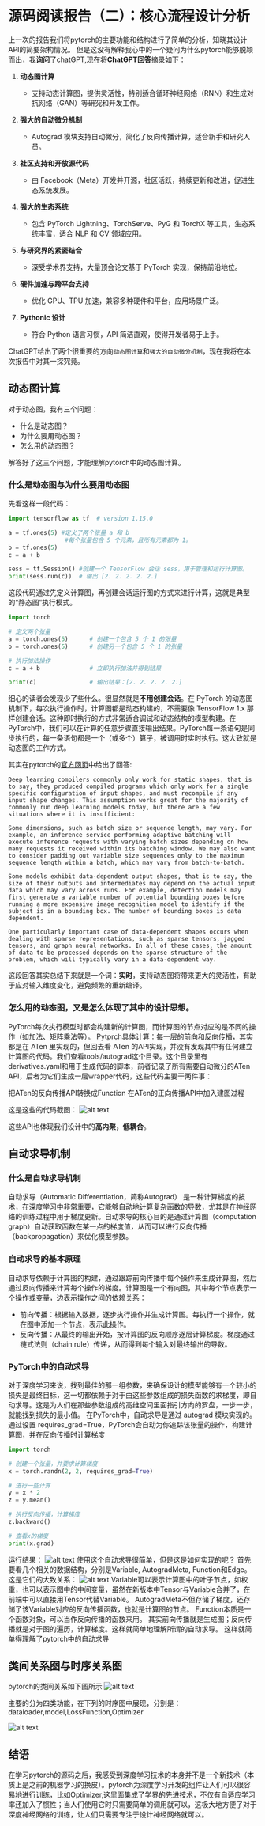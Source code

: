 # 源码阅读报告（二）：核心流程设计分析

上一次的报告我们将pytorch的主要功能和结构进行了简单的分析，知晓其设计API的简要架构情况。
但是这没有解释我心中的一个疑问为什么pytorch能够脱颖而出，我**询问**了chatGPT,现在将**ChatGPT回答**摘录如下：

1. **动态图计算**
   - 支持动态计算图，提供灵活性，特别适合循环神经网络（RNN）和生成对抗网络（GAN）等研究和开发工作。

2. **强大的自动微分机制**
   - Autograd 模块支持自动微分，简化了反向传播计算，适合新手和研究人员。

3. **社区支持和开放源代码**
   - 由 Facebook（Meta）开发并开源，社区活跃，持续更新和改进，促进生态系统发展。

4. **强大的生态系统**
   - 包含 PyTorch Lightning、TorchServe、PyG 和 TorchX 等工具，生态系统丰富，适合 NLP 和 CV 领域应用。

5. **与研究界的紧密结合**
   - 深受学术界支持，大量顶会论文基于 PyTorch 实现，保持前沿地位。

6. **硬件加速与跨平台支持**
   - 优化 GPU、TPU 加速，兼容多种硬件和平台，应用场景广泛。

7. **Pythonic 设计**
   - 符合 Python 语言习惯，API 简洁直观，使得开发者易于上手。

ChatGPT给出了两个很重要的方向`动态图计算`和`强大的自动微分机制`，现在我将在本次报告中对其一探究竟。
## 动态图计算

对于动态图，我有三个问题：
+ 什么是动态图？
+ 为什么要用动态图？
+ 怎么用的动态图？

解答好了这三个问题，才能理解pytorch中的动态图计算。


### 什么是动态图与为什么要用动态图
先看这样一段代码：
```python
import tensorflow as tf  # version 1.15.0

a = tf.ones(5) #定义了两个张量 a 和 b
                #每个张量包含 5 个元素，且所有元素都为 1。
b = tf.ones(5)
c = a + b

sess = tf.Session() #创建一个 TensorFlow 会话 sess，用于管理和运行计算图。
print(sess.run(c))  # 输出 [2. 2. 2. 2. 2.]

```
这段代码通过先定义计算图，再创建会话运行图的方式来进行计算，这就是典型的“静态图”执行模式。
```Python
import torch

# 定义两个张量
a = torch.ones(5)      # 创建一个包含 5 个 1 的张量
b = torch.ones(5)      # 创建另一个包含 5 个 1 的张量

# 执行加法操作
c = a + b              # 立即执行加法并得到结果

print(c)               # 输出结果：[2. 2. 2. 2. 2.]

```
细心的读者会发现少了些什么。很显然就是**不用创建会话**。在 PyTorch 的动态图机制下，每次执行操作时，计算图都是动态构建的，不需要像 TensorFlow 1.x 那样创建会话。这种即时执行的方式非常适合调试和动态结构的模型构建。在PyTorch中，我们可以在计算的任意步骤直接输出结果。PyTorch每一条语句是同步执行的，每一条语句都是一个（或多个）算子，被调用时实时执行。这大致就是动态图的工作方式。

其实在pytorch的[官方网页](https://pytorch.org/docs/stable/torch.compiler_dynamic_shapes.html)中给出了回答:
```
Deep learning compilers commonly only work for static shapes, that is to say, they produced compiled programs which only work for a single specific configuration of input shapes, and must recompile if any input shape changes. This assumption works great for the majority of commonly run deep learning models today, but there are a few situations where it is insufficient:

Some dimensions, such as batch size or sequence length, may vary. For example, an inference service performing adaptive batching will execute inference requests with varying batch sizes depending on how many requests it received within its batching window. We may also want to consider padding out variable size sequences only to the maximum sequence length within a batch, which may vary from batch-to-batch.

Some models exhibit data-dependent output shapes, that is to say, the size of their outputs and intermediates may depend on the actual input data which may vary across runs. For example, detection models may first generate a variable number of potential bounding boxes before running a more expensive image recognition model to identify if the subject is in a bounding box. The number of bounding boxes is data dependent.

One particularly important case of data-dependent shapes occurs when dealing with sparse representations, such as sparse tensors, jagged tensors, and graph neural networks. In all of these cases, the amount of data to be processed depends on the sparse structure of the problem, which will typically vary in a data-dependent way.
```
这段回答其实总结下来就是一个词：**实时**，支持动态图将带来更大的灵活性，有助于应对输入维度变化，避免频繁的重新编译。


### 怎么用的动态图，又是怎么体现了其中的设计思想。
PyTorch每次执行模型时都会构建新的计算图，而计算图的节点对应的是不同的操作（如加法、矩阵乘法等）。
Pytprch具体计算：每一层的前向和反向传播，其实都是在 ATen 里实现的，但回去看 ATen 的API实现，并没有发现其中有任何建立计算图的代码。我们查看tools/autograd这个目录。这个目录里有derivatives.yaml和用于生成代码的脚本，前者记录了所有需要自动微分的ATen API，后者为它们生成一层wrapper代码，这些代码主要干两件事：

把ATen的反向传播API转换成Function
在ATen的正向传播API中加入建图过程

这是这些的代码截图：
![alt text](image-9.png)

这些API也体现我们设计中的**高内聚，低耦合**。
## 自动求导机制
### 什么是自动求导机制

自动求导（Automatic Differentiation，简称Autograd） 是一种计算梯度的技术，在深度学习中非常重要，它能够自动地计算复杂函数的导数，尤其是在神经网络的训练过程中用于梯度更新。自动求导的核心目的是通过计算图（computation graph）自动获取函数在某一点的梯度值，从而可以进行反向传播（backpropagation）来优化模型参数。

### 自动求导的基本原理
自动求导依赖于计算图的构建，通过跟踪前向传播中每个操作来生成计算图，然后通过反向传播来计算每个操作的梯度。计算图是一个有向图，其中每个节点表示一个操作或变量，边表示操作之间的依赖关系：

+ 前向传播：根据输入数据，逐步执行操作并生成计算图。每执行一个操作，就在图中添加一个节点，表示此操作。
+ 反向传播：从最终的输出开始，按计算图的反向顺序逐层计算梯度。梯度通过链式法则（chain rule）传递，从而得到每个输入对最终输出的导数。

### PyTorch中的自动求导
对于深度学习来说，找到最佳的那一组参数，来确保设计的模型能够有一个较小的损失是最终目标，这一切都依赖于对于由这些参数组成的损失函数的求梯度，即自动求导。这是为人们在那些参数组成的高维空间里面指引方向的罗盘，一步一步，就能找到损失的最小值。
在PyTorch中，自动求导是通过 autograd 模块实现的。通过设置 requires_grad=True，PyTorch会自动为你追踪该张量的操作，构建计算图，并在反向传播时计算梯度
```python
import torch

# 创建一个张量，并要求计算梯度
x = torch.randn(2, 2, requires_grad=True)

# 进行一些计算
y = x * 2
z = y.mean()

# 执行反向传播，计算梯度
z.backward()

# 查看x的梯度
print(x.grad)

```
运行结果：
![alt text](image-10.png)
使用这个自动求导很简单，但是这是如何实现的呢？
首先要看几个相关的数据结构，分别是Variable, AutogradMeta, Function和Edge。
这是它们的大致关系：
![alt text](image-11.png)
Variable可以表示计算图中的叶子节点，如权重，也可以表示图中的中间变量，虽然在新版本中Tensor与Variable合并了，在前端中可以直接用Tensor代替Variable。
AutogradMeta不但存储了梯度，还存储了该Variable对应的反向传播函数，也就是计算图的节点。
Function本质是一个函数对象，可以当作反向传播的函数来用。
其实前向传播就是生成图；反向传播就是对于图的遍历，计算梯度。这样就简单地理解所谓的自动求导。
这样就简单得理解了pytorch中的自动求导
## 类间关系图与时序关系图
pytorch的类间关系如下图所示
![alt text](image-6.png)

主要的分为四类功能，在下列的时序图中展现，分别是：dataloader,model,LossFunction,Optimizer

![alt text](image-7.png)

## 结语
在学习pytorch的源码之后，我感受到深度学习技术的本身并不是一个新技术（本质上是之前的机器学习的换皮）。pytorch为深度学习开发的组件让人们可以很容易地进行训练，比如Optimizer,这里面集成了学界的先进技术，不仅有自适应学习率还加入了惯性；当人们使用它时只需要简单的调用就可以，这极大地方便了对于深度神经网络的训练，让人们只需要专注于设计神经网络就可以。